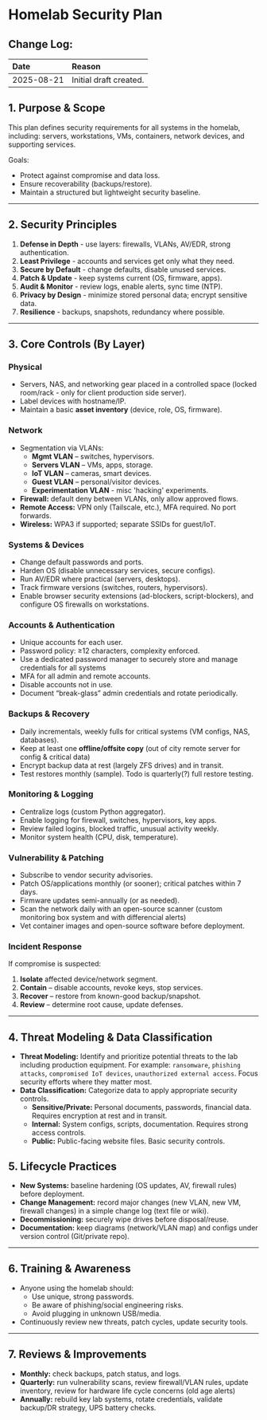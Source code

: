 # Homelab Security Plan

## Change Log:

| Date | Reason | 
| :--- | :--- | 
| 2025-08-21 | Initial draft created. |

## 1. Purpose & Scope  
This plan defines security requirements for all systems in the homelab, including: servers, workstations, VMs, containers, network devices, and supporting services.  

Goals:  
- Protect against compromise and data loss.  
- Ensure recoverability (backups/restore).  
- Maintain a structured but lightweight security baseline.  

---

## 2. Security Principles  
1. **Defense in Depth** - use layers: firewalls, VLANs, AV/EDR, strong authentication.  
2. **Least Privilege** - accounts and services get only what they need.  
3. **Secure by Default** - change defaults, disable unused services.  
4. **Patch & Update** - keep systems current (OS, firmware, apps).  
5. **Audit & Monitor** - review logs, enable alerts, sync time (NTP).  
6. **Privacy by Design** - minimize stored personal data; encrypt sensitive data.  
7. **Resilience** - backups, snapshots, redundancy where possible.  

---

## 3. Core Controls (By Layer)  

### Physical  
- Servers, NAS, and networking gear placed in a controlled space (locked room/rack - only for client production side server).
- Label devices with hostname/IP.  
- Maintain a basic **asset inventory** (device, role, OS, firmware).  

### Network  
- Segmentation via VLANs:  
  - **Mgmt VLAN** – switches, hypervisors.  
  - **Servers VLAN** – VMs, apps, storage.  
  - **IoT VLAN** – cameras, smart devices.  
  - **Guest VLAN** – personal/visitor devices.  
  - **Experimentation VLAN** - misc 'hacking' experiments.
- **Firewall:** default deny between VLANs, only allow approved flows.  
- **Remote Access:** VPN only (Tailscale, etc.), MFA required. No port forwards.  
- **Wireless:** WPA3 if supported; separate SSIDs for guest/IoT.  

### Systems & Devices  
- Change default passwords and ports.  
- Harden OS (disable unnecessary services, secure configs).  
- Run AV/EDR where practical (servers, desktops).  
- Track firmware versions (switches, routers, hypervisors).  
- Enable browser security extensions (ad-blockers, script-blockers), and configure OS firewalls on workstations.

### Accounts & Authentication  
- Unique accounts for each user.  
- Password policy: ≥12 characters, complexity enforced.  
- Use a dedicated password manager to securely store and manage credentials for all systems
- MFA for all admin and remote accounts.  
- Disable accounts not in use.  
- Document “break-glass” admin credentials and rotate periodically.  

### Backups & Recovery  
- Daily incrementals, weekly fulls for critical systems (VM configs, NAS, databases).  
- Keep at least one **offline/offsite copy** (out of city remote server for config & critical data)
- Encrypt backup data at rest (largely ZFS drives) and in transit.  
- Test restores monthly (sample). Todo is quarterly(?) full restore testing.

### Monitoring & Logging  
- Centralize logs (custom Python aggregator).  
- Enable logging for firewall, switches, hypervisors, key apps.  
- Review failed logins, blocked traffic, unusual activity weekly.  
- Monitor system health (CPU, disk, temperature).  

### Vulnerability & Patching  
- Subscribe to vendor security advisories.  
- Patch OS/applications monthly (or sooner); critical patches within 7 days.  
- Firmware updates semi-annually (or as needed).  
- Scan the network daily with an open-source scanner (custom monitoring box system and with differencial alerts)
- Vet container images and open-source software before deployment.

### Incident Response  
If compromise is suspected:  
1. **Isolate** affected device/network segment.  
2. **Contain** – disable accounts, revoke keys, stop services.  
3. **Recover** – restore from known-good backup/snapshot.  
4. **Review** – determine root cause, update defenses.  

---
## 4. Threat Modeling & Data Classification

* **Threat Modeling:** Identify and prioritize potential threats to the lab including production equipment. For example: `ransomware`, `phishing attacks`, `compromised IoT devices`, `unauthorized external access`. Focus security efforts where they matter most.
* **Data Classification:** Categorize data to apply appropriate security controls.
  * **Sensitive/Private:** Personal documents, passwords, financial data. Requires encryption at rest and in transit.
  * **Internal:** System configs, scripts, documentation. Requires strong access controls.
  * **Public:** Public-facing website files. Basic security controls.

## 5. Lifecycle Practices  
- **New Systems:** baseline hardening (OS updates, AV, firewall rules) before deployment.  
- **Change Management:** record major changes (new VLAN, new VM, firewall changes) in a simple change log (text file or wiki).  
- **Decommissioning:** securely wipe drives before disposal/reuse.  
- **Documentation:** keep diagrams (network/VLAN map) and configs under version control (Git/private repo).  

---

## 6. Training & Awareness  
- Anyone using the homelab should:  
  - Use unique, strong passwords.  
  - Be aware of phishing/social engineering risks.  
  - Avoid plugging in unknown USB/media.  
- Continuously review new threats, patch cycles, update security tools.  

---

## 7. Reviews & Improvements  
- **Monthly:** check backups, patch status, and logs.  
- **Quarterly:** run vulnerability scans, review firewall/VLAN rules, update inventory, review for hardware life cycle concerns (old age alerts) 
- **Annually:** rebuild key lab systems, rotate credentials, validate backup/DR strategy, UPS battery checks.